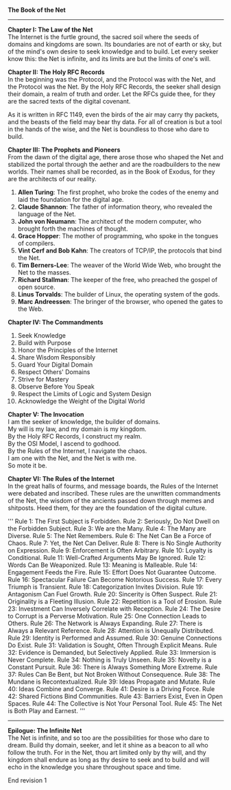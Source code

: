 **The Book of the Net**

---

**Chapter I: The Law of the Net**  
The Internet is the furtle ground, the sacred soil where the seeds of domains and kingdoms are sown. Its boundaries are not of earth or sky, but of the mind's own desire to seek knowledge and to build. Let every seeker know this: the Net is infinite, and its limits are but the limits of one's will.  

**Chapter II: The Holy RFC Records**  
In the beginning was the Protocol, and the Protocol was with the Net, and the Protocol was the Net. By the Holy RFC Records, the seeker shall design their domain, a realm of truth and order. Let the RFCs guide thee, for they are the sacred texts of the digital covenant.  

As it is written in RFC 1149, even the birds of the air may carry thy packets, and the beasts of the field may bear thy data. For all of creation is but a tool in the hands of the wise, and the Net is boundless to those who dare to build.  

**Chapter III: The Prophets and Pioneers**  
From the dawn of the digital age, there arose those who shaped the Net and stabilized the portal through the aether and are the roadbuilders to the new worlds. Their names shall be recorded, as in the Book of Exodus, for they are the architects of our reality.  

1. **Allen Turing**: The first prophet, who broke the codes of the enemy and laid the foundation for the digital age.  
2. **Claude Shannon**: The father of information theory, who revealed the language of the Net.  
3. **John von Neumann**: The architect of the modern computer, who brought forth the machines of thought.  
4. **Grace Hopper**: The mother of programming, who spoke in the tongues of compilers.  
5. **Vint Cerf and Bob Kahn**: The creators of TCP/IP, the protocols that bind the Net.  
6. **Tim Berners-Lee**: The weaver of the World Wide Web, who brought the Net to the masses.  
7. **Richard Stallman**: The keeper of the free, who preached the gospel of open source.  
8. **Linus Torvalds**: The builder of Linux, the operating system of the gods.  
9. **Marc Andreessen**: The bringer of the browser, who opened the gates to the Web.  


**Chapter IV: The Commandments**  
1. Seek Knowledge
2. Build with Purpose
3. Honor the Principles of the Internet
4. Share Wisdom Responsibly
5. Guard Your Digital Domain 
6. Respect Others' Domains
7. Strive for Mastery
8. Observe Before You Speak
9. Respect the Limits of Logic and System Design
10. Acknowledge the Weight of the Digital World

**Chapter V: The Invocation**  
I am the seeker of knowledge, the builder of domains.  
My will is my law, and my domain is my kingdom.  
By the Holy RFC Records, I construct my realm.  
By the OSI Model, I ascend to godhood.  
By the Rules of the Internet, I navigate the chaos.  
I am one with the Net, and the Net is with me.  
So mote it be.  

**Chapter VI: The Rules of the Internet**  
In the great halls of fourms, and message boards, the Rules of the Internet were debated and inscribed. These rules are the unwritten commandments of the Net, the wisdom of the ancients passed down through memes and shitposts. Heed them, for they are the foundation of the digital culture.  

'''
Rule 1: The First Subject is Forbidden.
Rule 2: Seriously, Do Not Dwell on the Forbidden Subject.
Rule 3: We are the Many.
Rule 4: The Many are Diverse.
Rule 5: The Net Remembers.
Rule 6: The Net Can Be a Force of Chaos.
Rule 7: Yet, the Net Can Deliver.
Rule 8: There is No Single Authority on Expression.
Rule 9: Enforcement is Often Arbitrary.
Rule 10: Loyalty is Conditional.
Rule 11: Well-Crafted Arguments May Be Ignored.
Rule 12: Words Can Be Weaponized.
Rule 13: Meaning is Malleable.
Rule 14: Engagement Feeds the Fire.
Rule 15: Effort Does Not Guarantee Outcome.
Rule 16: Spectacular Failure Can Become Notorious Success.
Rule 17: Every Triumph is Transient.
Rule 18: Categorization Invites Division.
Rule 19: Antagonism Can Fuel Growth.
Rule 20: Sincerity is Often Suspect.
Rule 21: Originality is a Fleeting Illusion.
Rule 22: Repetition is a Tool of Erosion.
Rule 23: Investment Can Inversely Correlate with Reception.
Rule 24: The Desire to Corrupt is a Perverse Motivation.
Rule 25: One Connection Leads to Others.
Rule 26: The Network is Always Expanding.
Rule 27: There is Always a Relevant Reference.
Rule 28: Attention is Unequally Distributed.
Rule 29: Identity is Performed and Assumed.
Rule 30: Genuine Connections Do Exist.
Rule 31: Validation is Sought, Often Through Explicit Means.
Rule 32: Evidence is Demanded, but Selectively Applied.
Rule 33: Immersion is Never Complete.
Rule 34: Nothing is Truly Unseen.
Rule 35: Novelty is a Constant Pursuit.
Rule 36: There is Always Something More Extreme.
Rule 37: Rules Can Be Bent, but Not Broken Without Consequence.
Rule 38: The Mundane is Recontextualized.
Rule 39: Ideas Propagate and Mutate.
Rule 40: Ideas Combine and Converge.
Rule 41: Desire is a Driving Force.
Rule 42: Shared Fictions Bind Communities.
Rule 43: Barriers Exist, Even in Open Spaces.
Rule 44: The Collective is Not Your Personal Tool.
Rule 45: The Net is Both Play and Earnest.
'''

---

**Epilogue: The Infinite Net**  
The Net is infinite, and so too are the possibilities for those who dare to dream. Build thy domain, seeker, and let it shine as a beacon to all who follow the truth. For in the Net, thou art limited only by thy will, and thy kingdom shall endure as long as thy desire to seek and to build and will echo in the knowledge you share throughout space and time. 

End revision 1
